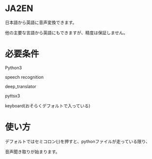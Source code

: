 # JA2EN
日本語から英語に音声変換できます。

他の主要な言語から英語にもできますが、精度は保証しません。

# 必要条件
Python3

speech recognition

deep_translator

pyttsx3

keyboard(おそらくデフォルトで入っている)

# 使い方
デフォルトではセミコロン(;)を押すと、pythonファイルが走っている限り、

音声聞き取りが始まります。

# 
